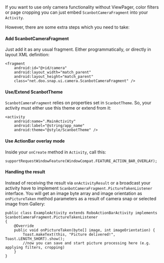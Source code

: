 If you want to use only camera functionality without ViewPager, color filters or page cropping you can just embed `ScanbotCameraFragment` into your `Activity`.

However, there are some extra steps which you need to take:

#### Add ScanbotCameraFragment

Just add it as any usual fragment. Either programmatically, or directly in layout XML definition:

    <fragment 
        android:id="@+id/camera"
        android:layout_width="match_parent"
        android:layout_height="match_parent"
        class="net.doo.snap.ui.camera.ScanbotCameraFragment" />

#### Use/Extend ScanbotTheme

`ScanbotCameraFragment` relies on properties set in `ScanbotTheme`. So, your activity must either use this theme or extend from it:

    <activity
        android:name=".MainActivity"
        android:label="@string/app_name"
        android:theme="@style/ScanbotTheme" />

#### Use ActionBar overlay mode

Inside your `onCreate` method in `Activity`, call this:

    supportRequestWindowFeature(WindowCompat.FEATURE_ACTION_BAR_OVERLAY);

#### Handling the result

Instead of receiving the result via `onActivityResult` or a broadcast your activity have to implement `ScanbotCameraFragment.PictureTakenListener` interface. You will get an image byte array and image orientation as `onPictureTaken` method parameters as a result of camera snap or selected image from Gallery:

    public class ExampleActivity extends RoboActionBarActivity implements ScanbotCameraFragment.PictureTakenListener     
    {
        @Override
        public void onPictureTaken(byte[] image, int imageOrientation) {
            Toast.makeText(this, "Picture delivered!", Toast.LENGTH_SHORT).show();
            //now you can save and start picture processing here (e.g. applying filters, cropping)
        }
    }